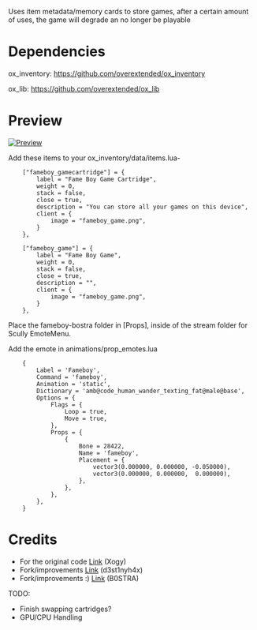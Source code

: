 Uses item metadata/memory cards to store games, after a certain amount of uses, the game will degrade an no longer be playable

# Dependencies

ox_inventory: https://github.com/overextended/ox_inventory

ox_lib: https://github.com/overextended/ox_lib

# Preview

[![Preview](https://img.youtube.com/vi/c0vZLp0ZtrI/0.jpg)](https://www.youtube.com/watch?v=c0vZLp0ZtrI)

Add these items to your ox_inventory/data/items.lua-

```	---Fameboy Items
	["fameboy_gamecartridge"] = {
		label = "Fame Boy Game Cartridge",
		weight = 0,
		stack = false,
		close = true,
		description = "You can store all your games on this device",
		client = {
			image = "fameboy_game.png",
		}
	},

	["fameboy_game"] = {
		label = "Fame Boy Game",
		weight = 0,
		stack = false,
		close = true,
		description = "",
		client = {
			image = "fameboy_game.png",
		}
	},
````


Place the fameboy-bostra folder in [Props], inside of the stream folder for Scully EmoteMenu.

Add the emote in animations/prop_emotes.lua
````
    {
        Label = 'Fameboy',
        Command = 'fameboy',
        Animation = 'static',
        Dictionary = 'amb@code_human_wander_texting_fat@male@base',
        Options = {
            Flags = {
                Loop = true,
                Move = true,
            },
            Props = {
                {
                    Bone = 28422,
                    Name = 'fameboy',
                    Placement = {
                        vector3(0.000000, 0.000000, -0.050000),
                        vector3(0.000000, 0.000000,  0.000000),
                    },
                },
            },
        },
    }
````

# Credits

* For the original code [Link](https://github.com/Xogy/rcore_arcade) (Xogy)
* Fork/improvements [Link](https://github.com/d3st1nyh4x/d3-arcade) (d3st1nyh4x)
* Fork/improvements :) [Link](https://github.com/B0STRA/bostra-fameboy) (B0STRA)

TODO: 
* Finish swapping cartridges?
* GPU/CPU Handling
